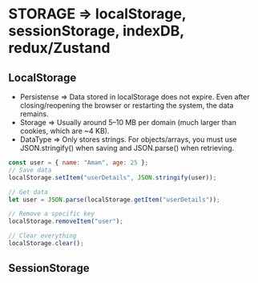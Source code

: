 # STORAGE => localStorage, sessionStorage, indexDB, redux/Zustand

## LocalStorage 

- Persistense => Data stored in localStorage does not expire. Even after closing/reopening the browser or restarting the system, the data remains.
- Storage => Usually around 5–10 MB per domain (much larger than cookies, which are ~4 KB).
- DataType => Only stores strings. For objects/arrays, you must use JSON.stringify() when saving and JSON.parse() when retrieving.

```js
const user = { name: "Aman", age: 25 };
// Save data
localStorage.setItem("userDetails", JSON.stringify(user));

// Get data
let user = JSON.parse(localStorage.getItem("userDetails"));

// Remove a specific key
localStorage.removeItem("user");

// Clear everything
localStorage.clear();

```

## SessionStorage

